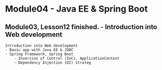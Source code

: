 # Module04 - Java EE & Spring Boot

## Module03, Lesson12 finished. - Introduction into Web development

    Introduction into Web development
    - Basic app with Java EE & JDBC
    - Spring Framework, Spring Boot
        - Inversion of Control (IoC), ApplicationContext
        - Dependency Injection (DI) strateg